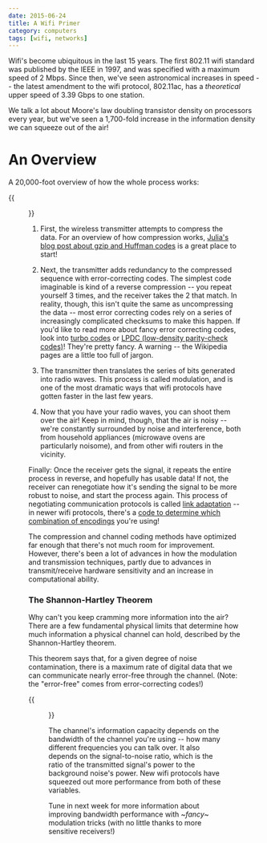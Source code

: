 ```yaml
---
date: 2015-06-24
title: A Wifi Primer
category: computers
tags: [wifi, networks]
---
```


Wifi's become ubiquitous in the last 15 years. The first 802.11 wifi standard was published by the IEEE in 1997, and was specified with a maximum speed of 2 Mbps. Since then, we've seen astronomical increases in speed -- the latest amendment to the wifi protocol, 802.11ac, has a _theoretical_ upper speed of 3.39 Gbps to one station.

We talk a lot about Moore's law doubling transistor density on processors every year, but we've seen a 1,700-fold increase in the information density we can squeeze out of the air!

# An Overview

A 20,000-foot overview of how the whole process works:

{{<figure src="/images/wifi/overview.png" title="Overview" >}}

1. First, the wireless transmitter attempts to compress the data. For an overview of how compression works, [Julia's blog post about gzip and Huffman codes](http://jvns.ca/blog/2015/02/22/how-gzip-uses-huffman-coding/) is a great place to start!

1. Next, the transmitter adds redundancy to the compressed sequence with error-correcting codes. The simplest code imaginable is kind of a reverse compression -- you repeat yourself 3 times, and the receiver takes the 2 that match.  In reality, though, this isn't quite the same as uncompressing the data -- most error correcting codes rely on a series of increasingly complicated checksums to make this happen. If you'd like to read more about fancy error correcting codes, look into [turbo codes](https://en.wikipedia.org/wiki/Turbo_code) or [LPDC (low-density parity-check codes)](https://en.wikipedia.org/wiki/Low-density_parity-check_code)! They're pretty fancy. A warning -- the Wikipedia pages are a little too full of jargon.

1. The transmitter then translates the series of bits generated into radio waves. This process is called modulation, and is one of the most dramatic ways that wifi protocols have gotten faster in the last few years.

1. Now that you have your radio waves, you can shoot them over the air! Keep in mind, though, that the air is noisy -- we're constantly surrounded by noise and interference, both from household appliances (microwave ovens are particularly noisome), and from other wifi routers in the vicinity.

Finally: Once the receiver gets the signal, it repeats the entire process in reverse, and hopefully has usable data! If not, the receiver can renegotiate how it's sending the signal to be more robust to noise, and start the process again. This process of negotiating communication protocols is called [link adaptation](http://www.telecomabc.com/l/link-adaptation.html) -- in newer wifi protocols, there's a [code to determine which combination of encodings](https://en.wikipedia.org/wiki/IEEE_802.11n-2009#Data_rates) you're using!

The compression and channel coding methods have optimized far enough that there's not much room for improvement. However, there's been a lot of advances in how the modulation and transmission techniques, partly due to advances in transmit/receive hardware sensitivity and an increase in computational ability.

### The Shannon-Hartley Theorem

Why can't you keep cramming more information into the air? There are a few fundamental physical limits that determine how much information a physical channel can hold, described by the Shannon-Hartley theorem.

This theorem says that, for a given degree of noise contamination, there is a maximum rate of digital data that we can communicate nearly error-free through the channel. (Note: the "error-free" comes from error-correcting codes!)

{{<figure src="/images/wifi/shannon-hartley.png" title="Shannon-Hartley theorem" >}}

The channel's information capacity depends on the bandwidth of the channel you're using -- how many different frequencies you can talk over. It also depends on the signal-to-noise ratio, which is the ratio of the transmitted signal's power to the background noise's power. New wifi protocols have squeezed out more performance from both of these variables.

Tune in next week for more information about improving bandwidth performance with ~*fancy*~ modulation tricks (with no little thanks to more sensitive receivers!)
